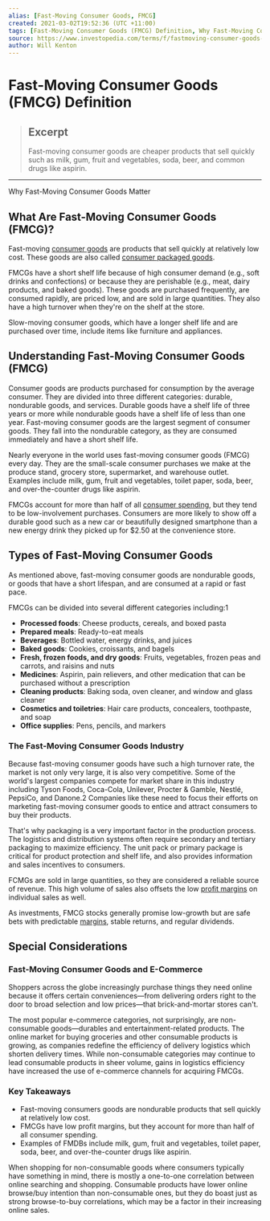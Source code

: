 ```yaml
---
alias: [Fast-Moving Consumer Goods, FMCG]
created: 2021-03-02T19:52:36 (UTC +11:00)
tags: [Fast-Moving Consumer Goods (FMCG) Definition, Why Fast-Moving Consumer Goods Matter]
source: https://www.investopedia.com/terms/f/fastmoving-consumer-goods-fmcg.asp
author: Will Kenton
---
```


# Fast-Moving Consumer Goods (FMCG) Definition

> ## Excerpt
> Fast-moving consumer goods are cheaper products that sell quickly such as milk, gum, fruit and vegetables, soda, beer, and common drugs like aspirin.

---

Why Fast-Moving Consumer Goods Matter
## What Are Fast-Moving Consumer Goods (FMCG)?

Fast-moving [consumer goods](https://www.investopedia.com/terms/c/consumer-goods.asp) are products that sell quickly at relatively low cost. These goods are also called [consumer packaged goods](https://www.investopedia.com/terms/c/cpg.asp).

FMCGs have a short shelf life because of high consumer demand (e.g., soft drinks and confections) or because they are perishable (e.g., meat, dairy products, and baked goods). These goods are purchased frequently, are consumed rapidly, are priced low, and are sold in large quantities. They also have a high turnover when they're on the shelf at the store.

Slow-moving consumer goods, which have a longer shelf life and are purchased over time, include items like furniture and appliances.

## Understanding Fast-Moving Consumer Goods (FMCG)

Consumer goods are products purchased for consumption by the average consumer. They are divided into three different categories: durable, nondurable goods, and services. Durable goods have a shelf life of three years or more while nondurable goods have a shelf life of less than one year. Fast-moving consumer goods are the largest segment of consumer goods. They fall into the nondurable category, as they are consumed immediately and have a short shelf life.

Nearly everyone in the world uses fast-moving consumer goods (FMCG) every day. They are the small-scale consumer purchases we make at the produce stand, grocery store, supermarket, and warehouse outlet. Examples include milk, gum, fruit and vegetables, toilet paper, soda, beer, and over-the-counter drugs like aspirin.

FMCGs account for more than half of all [consumer spending](https://www.investopedia.com/terms/c/consumer-spending.asp), but they tend to be low-involvement purchases. Consumers are more likely to show off a durable good such as a new car or beautifully designed smartphone than a new energy drink they picked up for $2.50 at the convenience store.

## Types of Fast-Moving Consumer Goods

As mentioned above, fast-moving consumer goods are nondurable goods, or goods that have a short lifespan, and are consumed at a rapid or fast pace.

FMCGs can be divided into several different categories including:1

-   **Processed foods**: Cheese products, cereals, and boxed pasta
-   **Prepared meals**: Ready-to-eat meals
-   **Beverages**: Bottled water, energy drinks, and juices
-   **Baked goods**: Cookies, croissants, and bagels
-   **Fresh, frozen foods, and dry goods**: Fruits, vegetables, frozen peas and carrots, and raisins and nuts
-   **Medicines**: Aspirin, pain relievers, and other medication that can be purchased without a prescription
-   **Cleaning products**: Baking soda, oven cleaner, and window and glass cleaner
-   **Cosmetics and toiletries**: Hair care products, concealers, toothpaste, and soap
-   **Office supplies**: Pens, pencils, and markers

### The Fast-Moving Consumer Goods Industry

Because fast-moving consumer goods have such a high turnover rate, the market is not only very large, it is also very competitive. Some of the world's largest companies compete for market share in this industry including Tyson Foods, Coca-Cola, Unilever, Procter & Gamble, Nestlé, PepsiCo, and Danone.2 Companies like these need to focus their efforts on marketing fast-moving consumer goods to entice and attract consumers to buy their products.

That's why packaging is a very important factor in the production process. The logistics and distribution systems often require secondary and tertiary packaging to maximize efficiency. The unit pack or primary package is critical for product protection and shelf life, and also provides information and sales incentives to consumers.

FCMGs are sold in large quantities, so they are considered a reliable source of revenue. This high volume of sales also offsets the low [profit margins](https://www.investopedia.com/terms/p/profitmargin.asp) on individual sales as well.

As investments, FMCG stocks generally promise low-growth but are safe bets with predictable [margins](https://www.investopedia.com/terms/m/margin.asp), stable returns, and regular dividends.

## Special Considerations

### Fast-Moving Consumer Goods and E-Commerce

Shoppers across the globe increasingly purchase things they need online because it offers certain conveniences—from delivering orders right to the door to broad selection and low prices—that brick-and-mortar stores can't.

The most popular e-commerce categories, not surprisingly, are non-consumable goods—durables and entertainment-related products. The online market for buying groceries and other consumable products is growing, as companies redefine the efficiency of delivery logistics which shorten delivery times. While non-consumable categories may continue to lead consumable products in sheer volume, gains in logistics efficiency have increased the use of e-commerce channels for acquiring FMCGs.

### Key Takeaways

-   Fast-moving consumers goods are nondurable products that sell quickly at relatively low cost.
-   FMCGs have low profit margins, but they account for more than half of all consumer spending.
-   Examples of FMDBs include milk, gum, fruit and vegetables, toilet paper, soda, beer, and over-the-counter drugs like aspirin.

When shopping for non-consumable goods where consumers typically have something in mind, there is mostly a one-to-one correlation between online searching and shopping. Consumable products have lower online browse/buy intention than non-consumable ones, but they do boast just as strong browse-to-buy correlations, which may be a factor in their increasing online sales.
